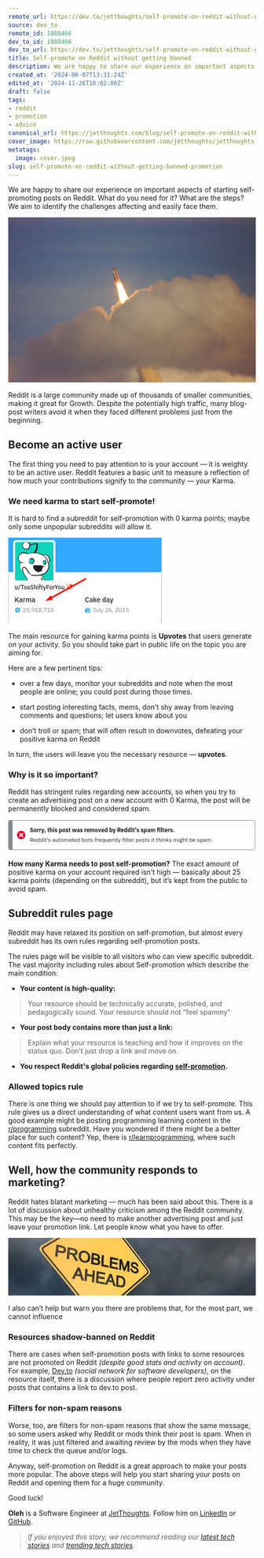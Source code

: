 ```yaml
---
remote_url: https://dev.to/jetthoughts/self-promote-on-reddit-without-getting-banned-3pm2
source: dev_to
remote_id: 1880466
dev_to_id: 1880466
dev_to_url: https://dev.to/jetthoughts/self-promote-on-reddit-without-getting-banned-3pm2
title: Self-promote on Reddit without getting banned
description: We are happy to share our experience on important aspects of starting self-promoting posts on Reddit....
created_at: '2024-06-07T13:31:24Z'
edited_at: '2024-11-26T16:02:00Z'
draft: false
tags:
- reddit
- promotion
- advice
canonical_url: https://jetthoughts.com/blog/self-promote-on-reddit-without-getting-banned-promotion/
cover_image: https://raw.githubusercontent.com/jetthoughts/jetthoughts.github.io/master/content/blog/self-promote-on-reddit-without-getting-banned-promotion/cover.jpeg
metatags:
  image: cover.jpeg
slug: self-promote-on-reddit-without-getting-banned-promotion
---
```

We are happy to share our experience on important aspects of starting self-promoting posts on Reddit. What do you need for it? What are the steps? We aim to identify the challenges affecting and easily face them.

![Photo by [Kurt Cotoaga](https://unsplash.com/@kydroon?utm_source=unsplash&utm_medium=referral&utm_content=creditCopyText) on [Unsplash](https://unsplash.com/@kydroon?utm_source=unsplash&utm_medium=referral&utm_content=creditCopyText)](file_0.jpeg)

Reddit is a large community made up of thousands of smaller communities, making it great for Growth. Despite the potentially high traffic, many blog-post writers avoid it when they faced different problems just from the beginning.

## Become an active user

The first thing you need to pay attention to is your account — it is weighty to be an active user. Reddit features a basic unit to measure a reflection of how much your contributions signify to the community — your Karma.

### We need karma to start self-promote!

It is hard to find a subreddit for self-promotion with 0 karma points; maybe only some unpopular subreddits will allow it.

![](file_1.png)

The main resource for gaining karma points is **Upvotes** that users generate on your activity. So you should take part in public life on the topic you are aiming for.

Here are a few pertinent tips:

* over a few days, monitor your subreddits and note when the most people are online; you could post during those times.

* start posting interesting facts, mems, don’t shy away from leaving comments and questions; let users know about you

* don’t troll or spam; that will often result in downvotes, defeating your positive karma on Reddit

In turn, the users will leave you the necessary resource — **upvotes**.

### **Why is it so important?**

Reddit has stringent rules regarding new accounts, so when you try to create an advertising post on a new account with 0 Karma, the post will be permanently blocked and considered spam.

![](file_2.png)

**How many Karma needs to post self-promotion?** The exact amount of positive karma on your account required isn’t high — basically about 25 karma points (depending on the subreddit), but it’s kept from the public to avoid spam.

## Subreddit rules page

Reddit may have relaxed its position on self-promotion, but almost every subreddit has its own rules regarding self-promotion posts.

The rules page will be visible to all visitors who can view specific subreddit. The vast majority including rules about Self-promotion which describe the main condition:

* **Your content is high-quality:**
>  Your resource should be technically accurate, polished, and pedagogically sound. Your resource should not “feel spammy”

* **Your post body contains more than just a link:**
>  Explain what your resource is teaching and how it improves on the status quo. Don’t just drop a link and move on.

* **You respect Reddit's global policies regarding [self-promotion](https://reddit.zendesk.com/hc/en-us/articles/205926439-Reddiquette).**

### Allowed topics rule

There is one thing we should pay attention to if we try to self-promote. This rule gives us a direct understanding of what content users want from us. A good example might be posting programming learning content in the [r/programming](https://www.reddit.com/r/programming/) subreddit. Have you wondered if there might be a better place for such content? Yep, there is [r/learnprogramming](https://www.reddit.com/r/learnprogramming/), where such content fits perfectly.

## Well, how the community responds to marketing?

Reddit hates blatant marketing — much has been said about this. There is a lot of discussion about unhealthy criticism among the Reddit community. This may be the key—no need to make another advertising post and just leave your promotion link. Let people know what you have to offer.

![](file_3.jpeg)

I also can’t help but warn you there are problems that, for the most part, we cannot influence

### Resources shadow-banned on Reddit

There are cases when self-promotion posts with links to some resources are not promoted on Reddit *(despite good stats and activity on account)*. For example, [Dev.to](https://dev.to/) *(social network for software developers)*, on the resource itself, there is a discussion where people report zero activity under posts that contains a link to dev.to post.

### Filters for non-spam reasons

Worse, too, are filters for non-spam reasons that show the same message, so some users asked why Reddit or mods think their post is spam. When in reality, it was just filtered and awaiting review by the mods when they have time to check the queue and/or logs.

Anyway, self-promotion on Reddit is a great approach to make your posts more popular. The above steps will help you start sharing your posts on Reddit and opening them for a huge community.

Good luck!

**Oleh** is a Software Engineer at [JetThoughts](https://www.jetthoughts.com/). Follow him on [LinkedIn](https://www.linkedin.com/in/oleh-barchuk-0b9813192/) or [GitHub](https://github.com/phoenixixixix).
>  *If you enjoyed this story, we recommend reading our [latest tech stories](https://jtway.co/latest) and [trending tech stories](https://jtway.co/trending).*
